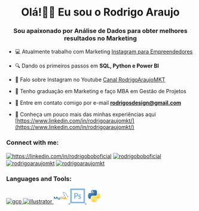 <h1 align="center">Olá!👍🏻 Eu sou o Rodrigo Araujo</h1>
<h3 align="center">Sou apaixonado por Análise de Dados para obter melhores resultados no Marketing</h3>

- 💻 Atualmente trabalho com Marketing [Instagram para Empreendedores](https://rodrigosdesign.wixsite.com/inscricao)

- 🔍 Dando os primeiros passos em **SQL, Python e Power BI**

- 🎥 Falo sobre Instagram no Youtube [Canal RodrigoAraujoMKT](https://www.youtube.com/c/RodrigoBob)

- 📜 Tenho graduação em Marketing e faço MBA em Gestão de Projetos

- 📨 Entre em contato comigo por e-mail **rodrigosdesign@gmail.com**

- 📄 Conheça um pouco mais das minhas experiências aqui [https://www.linkedin.com/in/rodrigoaraujomkt/](https://www.linkedin.com/in/rodrigoaraujomkt/)

<h3 align="left">Connect with me:</h3>
<p align="left">
<a href="https://linkedin.com/in/https://linkedin.com/in/rodrigoboboficial" target="blank"><img align="center" src="https://raw.githubusercontent.com/rahuldkjain/github-profile-readme-generator/master/src/images/icons/Social/linked-in-alt.svg" alt="https://linkedin.com/in/rodrigoboboficial" height="30" width="40" /></a>
<a href="https://instagram.com/rodrigoboboficial" target="blank"><img align="center" src="https://raw.githubusercontent.com/rahuldkjain/github-profile-readme-generator/master/src/images/icons/Social/instagram.svg" alt="rodrigoboboficial" height="30" width="40" /></a>
<a href="https://www.behance.net/rodrigoaraujomkt" target="blank"><img align="center" src="https://raw.githubusercontent.com/rahuldkjain/github-profile-readme-generator/master/src/images/icons/Social/behance.svg" alt="rodrigoaraujomkt" height="30" width="40" /></a>
<a href="https://www.youtube.com/c/rodrigoaraujomkt" target="blank"><img align="center" src="https://raw.githubusercontent.com/rahuldkjain/github-profile-readme-generator/master/src/images/icons/Social/youtube.svg" alt="rodrigoaraujomkt" height="30" width="40" /></a>
</p>

<h3 align="left">Languages and Tools:</h3>
<p align="left"> <a href="https://cloud.google.com" target="_blank" rel="noreferrer"> <img src="https://www.vectorlogo.zone/logos/google_cloud/google_cloud-icon.svg" alt="gcp" width="40" height="40"/> </a> <a href="https://www.adobe.com/in/products/illustrator.html" target="_blank" rel="noreferrer"> <img src="https://www.vectorlogo.zone/logos/adobe_illustrator/adobe_illustrator-icon.svg" alt="illustrator" width="40" height="40"/> </a> <a href="https://www.mysql.com/" target="_blank" rel="noreferrer"> <img src="https://raw.githubusercontent.com/devicons/devicon/master/icons/mysql/mysql-original-wordmark.svg" alt="mysql" width="40" height="40"/> </a> <a href="https://www.photoshop.com/en" target="_blank" rel="noreferrer"> <img src="https://raw.githubusercontent.com/devicons/devicon/master/icons/photoshop/photoshop-line.svg" alt="photoshop" width="40" height="40"/> </a> <a href="https://www.python.org" target="_blank" rel="noreferrer"> <img src="https://raw.githubusercontent.com/devicons/devicon/master/icons/python/python-original.svg" alt="python" width="40" height="40"/> </a> </p>





<!---
rodrigoaraujomkt/rodrigoaraujomkt is a ✨ special ✨ repository because its `README.md` (this file) appears on your GitHub profile.
You can click the Preview link to take a look at your changes.
--->
